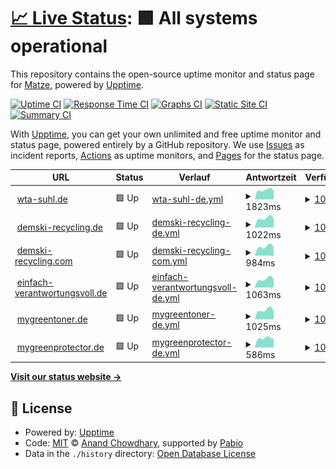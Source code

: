 # [📈 Live Status](https://d-0-c.github.io/git_mon): <!--live status--> **🟩 All systems operational**

This repository contains the open-source uptime monitor and status page for [Matze](wta-suhl.de), powered by [Upptime](https://github.com/upptime/upptime).

[![Uptime CI](https://github.com/d-0-c/git_mon/workflows/Uptime%20CI/badge.svg)](https://github.com/d-0-c/git_mon/actions?query=workflow%3A%22Uptime+CI%22)
[![Response Time CI](https://github.com/d-0-c/git_mon/workflows/Response%20Time%20CI/badge.svg)](https://github.com/d-0-c/git_mon/actions?query=workflow%3A%22Response+Time+CI%22)
[![Graphs CI](https://github.com/d-0-c/git_mon/workflows/Graphs%20CI/badge.svg)](https://github.com/d-0-c/git_mon/actions?query=workflow%3A%22Graphs+CI%22)
[![Static Site CI](https://github.com/d-0-c/git_mon/workflows/Static%20Site%20CI/badge.svg)](https://github.com/d-0-c/git_mon/actions?query=workflow%3A%22Static+Site+CI%22)
[![Summary CI](https://github.com/d-0-c/git_mon/workflows/Summary%20CI/badge.svg)](https://github.com/d-0-c/git_mon/actions?query=workflow%3A%22Summary+CI%22)

With [Upptime](https://upptime.js.org), you can get your own unlimited and free uptime monitor and status page, powered entirely by a GitHub repository. We use [Issues](https://github.com/d-0-c/git_mon/issues) as incident reports, [Actions](https://github.com/d-0-c/git_mon/actions) as uptime monitors, and [Pages](https://d-0-c.github.io/git_mon) for the status page.

<!--start: status pages-->
<!-- This summary is generated by Upptime (https://github.com/upptime/upptime) -->
<!-- Do not edit this manually, your changes will be overwritten -->
<!-- prettier-ignore -->
| URL | Status | Verlauf | Antwortzeit | Verfügbarkeit |
| --- | ------ | ------- | ------------- | ------ |
| <img alt="" src="https://icons.duckduckgo.com/ip3/wta-suhl.de.ico" height="13"> [wta-suhl.de](https://wta-suhl.de) | 🟩 Up | [wta-suhl-de.yml](https://github.com/d-0-c/git_mon/commits/HEAD/history/wta-suhl-de.yml) | <details><summary><img alt="Antwortzeit Graph" src="./graphs/wta-suhl-de/response-time-week.png" height="20"> 1823ms</summary><br><a href="https://d-0-c.github.io/git_mon/history/wta-suhl-de"><img alt="Antwortzeit 1630" src="https://img.shields.io/endpoint?url=https%3A%2F%2Fraw.githubusercontent.com%2Fd-0-c%2Fgit_mon%2FHEAD%2Fapi%2Fwta-suhl-de%2Fresponse-time.json"></a><br><a href="https://d-0-c.github.io/git_mon/history/wta-suhl-de"><img alt="24 Std. Antwortzeit 1617" src="https://img.shields.io/endpoint?url=https%3A%2F%2Fraw.githubusercontent.com%2Fd-0-c%2Fgit_mon%2FHEAD%2Fapi%2Fwta-suhl-de%2Fresponse-time-day.json"></a><br><a href="https://d-0-c.github.io/git_mon/history/wta-suhl-de"><img alt="7 Tage Antwortzeit 1823" src="https://img.shields.io/endpoint?url=https%3A%2F%2Fraw.githubusercontent.com%2Fd-0-c%2Fgit_mon%2FHEAD%2Fapi%2Fwta-suhl-de%2Fresponse-time-week.json"></a><br><a href="https://d-0-c.github.io/git_mon/history/wta-suhl-de"><img alt="30 Tage Antwortzeit 1881" src="https://img.shields.io/endpoint?url=https%3A%2F%2Fraw.githubusercontent.com%2Fd-0-c%2Fgit_mon%2FHEAD%2Fapi%2Fwta-suhl-de%2Fresponse-time-month.json"></a><br><a href="https://d-0-c.github.io/git_mon/history/wta-suhl-de"><img alt="1 Jahr Antwortzeit 1630" src="https://img.shields.io/endpoint?url=https%3A%2F%2Fraw.githubusercontent.com%2Fd-0-c%2Fgit_mon%2FHEAD%2Fapi%2Fwta-suhl-de%2Fresponse-time-year.json"></a></details> | <details><summary><a href="https://d-0-c.github.io/git_mon/history/wta-suhl-de">100.00%</a></summary><a href="https://d-0-c.github.io/git_mon/history/wta-suhl-de"><img alt="Verfügbarkeit 99.99%" src="https://img.shields.io/endpoint?url=https%3A%2F%2Fraw.githubusercontent.com%2Fd-0-c%2Fgit_mon%2FHEAD%2Fapi%2Fwta-suhl-de%2Fuptime.json"></a><br><a href="https://d-0-c.github.io/git_mon/history/wta-suhl-de"><img alt="24 Std. Verfügbarkeit 100.00%" src="https://img.shields.io/endpoint?url=https%3A%2F%2Fraw.githubusercontent.com%2Fd-0-c%2Fgit_mon%2FHEAD%2Fapi%2Fwta-suhl-de%2Fuptime-day.json"></a><br><a href="https://d-0-c.github.io/git_mon/history/wta-suhl-de"><img alt="7 Tage Verfügbarkeit 100.00%" src="https://img.shields.io/endpoint?url=https%3A%2F%2Fraw.githubusercontent.com%2Fd-0-c%2Fgit_mon%2FHEAD%2Fapi%2Fwta-suhl-de%2Fuptime-week.json"></a><br><a href="https://d-0-c.github.io/git_mon/history/wta-suhl-de"><img alt="30 Tage Verfügbarkeit 100.00%" src="https://img.shields.io/endpoint?url=https%3A%2F%2Fraw.githubusercontent.com%2Fd-0-c%2Fgit_mon%2FHEAD%2Fapi%2Fwta-suhl-de%2Fuptime-month.json"></a><br><a href="https://d-0-c.github.io/git_mon/history/wta-suhl-de"><img alt="1 Jahr Verfügbarkeit 99.99%" src="https://img.shields.io/endpoint?url=https%3A%2F%2Fraw.githubusercontent.com%2Fd-0-c%2Fgit_mon%2FHEAD%2Fapi%2Fwta-suhl-de%2Fuptime-year.json"></a></details>
| <img alt="" src="https://icons.duckduckgo.com/ip3/demski-recycling.de.ico" height="13"> [demski-recycling.de](https://demski-recycling.de) | 🟩 Up | [demski-recycling-de.yml](https://github.com/d-0-c/git_mon/commits/HEAD/history/demski-recycling-de.yml) | <details><summary><img alt="Antwortzeit Graph" src="./graphs/demski-recycling-de/response-time-week.png" height="20"> 1022ms</summary><br><a href="https://d-0-c.github.io/git_mon/history/demski-recycling-de"><img alt="Antwortzeit 1044" src="https://img.shields.io/endpoint?url=https%3A%2F%2Fraw.githubusercontent.com%2Fd-0-c%2Fgit_mon%2FHEAD%2Fapi%2Fdemski-recycling-de%2Fresponse-time.json"></a><br><a href="https://d-0-c.github.io/git_mon/history/demski-recycling-de"><img alt="24 Std. Antwortzeit 934" src="https://img.shields.io/endpoint?url=https%3A%2F%2Fraw.githubusercontent.com%2Fd-0-c%2Fgit_mon%2FHEAD%2Fapi%2Fdemski-recycling-de%2Fresponse-time-day.json"></a><br><a href="https://d-0-c.github.io/git_mon/history/demski-recycling-de"><img alt="7 Tage Antwortzeit 1022" src="https://img.shields.io/endpoint?url=https%3A%2F%2Fraw.githubusercontent.com%2Fd-0-c%2Fgit_mon%2FHEAD%2Fapi%2Fdemski-recycling-de%2Fresponse-time-week.json"></a><br><a href="https://d-0-c.github.io/git_mon/history/demski-recycling-de"><img alt="30 Tage Antwortzeit 1071" src="https://img.shields.io/endpoint?url=https%3A%2F%2Fraw.githubusercontent.com%2Fd-0-c%2Fgit_mon%2FHEAD%2Fapi%2Fdemski-recycling-de%2Fresponse-time-month.json"></a><br><a href="https://d-0-c.github.io/git_mon/history/demski-recycling-de"><img alt="1 Jahr Antwortzeit 1044" src="https://img.shields.io/endpoint?url=https%3A%2F%2Fraw.githubusercontent.com%2Fd-0-c%2Fgit_mon%2FHEAD%2Fapi%2Fdemski-recycling-de%2Fresponse-time-year.json"></a></details> | <details><summary><a href="https://d-0-c.github.io/git_mon/history/demski-recycling-de">100.00%</a></summary><a href="https://d-0-c.github.io/git_mon/history/demski-recycling-de"><img alt="Verfügbarkeit 99.99%" src="https://img.shields.io/endpoint?url=https%3A%2F%2Fraw.githubusercontent.com%2Fd-0-c%2Fgit_mon%2FHEAD%2Fapi%2Fdemski-recycling-de%2Fuptime.json"></a><br><a href="https://d-0-c.github.io/git_mon/history/demski-recycling-de"><img alt="24 Std. Verfügbarkeit 100.00%" src="https://img.shields.io/endpoint?url=https%3A%2F%2Fraw.githubusercontent.com%2Fd-0-c%2Fgit_mon%2FHEAD%2Fapi%2Fdemski-recycling-de%2Fuptime-day.json"></a><br><a href="https://d-0-c.github.io/git_mon/history/demski-recycling-de"><img alt="7 Tage Verfügbarkeit 100.00%" src="https://img.shields.io/endpoint?url=https%3A%2F%2Fraw.githubusercontent.com%2Fd-0-c%2Fgit_mon%2FHEAD%2Fapi%2Fdemski-recycling-de%2Fuptime-week.json"></a><br><a href="https://d-0-c.github.io/git_mon/history/demski-recycling-de"><img alt="30 Tage Verfügbarkeit 100.00%" src="https://img.shields.io/endpoint?url=https%3A%2F%2Fraw.githubusercontent.com%2Fd-0-c%2Fgit_mon%2FHEAD%2Fapi%2Fdemski-recycling-de%2Fuptime-month.json"></a><br><a href="https://d-0-c.github.io/git_mon/history/demski-recycling-de"><img alt="1 Jahr Verfügbarkeit 99.99%" src="https://img.shields.io/endpoint?url=https%3A%2F%2Fraw.githubusercontent.com%2Fd-0-c%2Fgit_mon%2FHEAD%2Fapi%2Fdemski-recycling-de%2Fuptime-year.json"></a></details>
| <img alt="" src="https://icons.duckduckgo.com/ip3/demski-recycling.com.ico" height="13"> [demski-recycling.com](https://demski-recycling.com) | 🟩 Up | [demski-recycling-com.yml](https://github.com/d-0-c/git_mon/commits/HEAD/history/demski-recycling-com.yml) | <details><summary><img alt="Antwortzeit Graph" src="./graphs/demski-recycling-com/response-time-week.png" height="20"> 984ms</summary><br><a href="https://d-0-c.github.io/git_mon/history/demski-recycling-com"><img alt="Antwortzeit 970" src="https://img.shields.io/endpoint?url=https%3A%2F%2Fraw.githubusercontent.com%2Fd-0-c%2Fgit_mon%2FHEAD%2Fapi%2Fdemski-recycling-com%2Fresponse-time.json"></a><br><a href="https://d-0-c.github.io/git_mon/history/demski-recycling-com"><img alt="24 Std. Antwortzeit 919" src="https://img.shields.io/endpoint?url=https%3A%2F%2Fraw.githubusercontent.com%2Fd-0-c%2Fgit_mon%2FHEAD%2Fapi%2Fdemski-recycling-com%2Fresponse-time-day.json"></a><br><a href="https://d-0-c.github.io/git_mon/history/demski-recycling-com"><img alt="7 Tage Antwortzeit 984" src="https://img.shields.io/endpoint?url=https%3A%2F%2Fraw.githubusercontent.com%2Fd-0-c%2Fgit_mon%2FHEAD%2Fapi%2Fdemski-recycling-com%2Fresponse-time-week.json"></a><br><a href="https://d-0-c.github.io/git_mon/history/demski-recycling-com"><img alt="30 Tage Antwortzeit 989" src="https://img.shields.io/endpoint?url=https%3A%2F%2Fraw.githubusercontent.com%2Fd-0-c%2Fgit_mon%2FHEAD%2Fapi%2Fdemski-recycling-com%2Fresponse-time-month.json"></a><br><a href="https://d-0-c.github.io/git_mon/history/demski-recycling-com"><img alt="1 Jahr Antwortzeit 970" src="https://img.shields.io/endpoint?url=https%3A%2F%2Fraw.githubusercontent.com%2Fd-0-c%2Fgit_mon%2FHEAD%2Fapi%2Fdemski-recycling-com%2Fresponse-time-year.json"></a></details> | <details><summary><a href="https://d-0-c.github.io/git_mon/history/demski-recycling-com">100.00%</a></summary><a href="https://d-0-c.github.io/git_mon/history/demski-recycling-com"><img alt="Verfügbarkeit 99.99%" src="https://img.shields.io/endpoint?url=https%3A%2F%2Fraw.githubusercontent.com%2Fd-0-c%2Fgit_mon%2FHEAD%2Fapi%2Fdemski-recycling-com%2Fuptime.json"></a><br><a href="https://d-0-c.github.io/git_mon/history/demski-recycling-com"><img alt="24 Std. Verfügbarkeit 100.00%" src="https://img.shields.io/endpoint?url=https%3A%2F%2Fraw.githubusercontent.com%2Fd-0-c%2Fgit_mon%2FHEAD%2Fapi%2Fdemski-recycling-com%2Fuptime-day.json"></a><br><a href="https://d-0-c.github.io/git_mon/history/demski-recycling-com"><img alt="7 Tage Verfügbarkeit 100.00%" src="https://img.shields.io/endpoint?url=https%3A%2F%2Fraw.githubusercontent.com%2Fd-0-c%2Fgit_mon%2FHEAD%2Fapi%2Fdemski-recycling-com%2Fuptime-week.json"></a><br><a href="https://d-0-c.github.io/git_mon/history/demski-recycling-com"><img alt="30 Tage Verfügbarkeit 100.00%" src="https://img.shields.io/endpoint?url=https%3A%2F%2Fraw.githubusercontent.com%2Fd-0-c%2Fgit_mon%2FHEAD%2Fapi%2Fdemski-recycling-com%2Fuptime-month.json"></a><br><a href="https://d-0-c.github.io/git_mon/history/demski-recycling-com"><img alt="1 Jahr Verfügbarkeit 99.99%" src="https://img.shields.io/endpoint?url=https%3A%2F%2Fraw.githubusercontent.com%2Fd-0-c%2Fgit_mon%2FHEAD%2Fapi%2Fdemski-recycling-com%2Fuptime-year.json"></a></details>
| <img alt="" src="https://icons.duckduckgo.com/ip3/einfach-verantwortungsvoll.de.ico" height="13"> [einfach-verantwortungsvoll.de](https://einfach-verantwortungsvoll.de) | 🟩 Up | [einfach-verantwortungsvoll-de.yml](https://github.com/d-0-c/git_mon/commits/HEAD/history/einfach-verantwortungsvoll-de.yml) | <details><summary><img alt="Antwortzeit Graph" src="./graphs/einfach-verantwortungsvoll-de/response-time-week.png" height="20"> 1063ms</summary><br><a href="https://d-0-c.github.io/git_mon/history/einfach-verantwortungsvoll-de"><img alt="Antwortzeit 1032" src="https://img.shields.io/endpoint?url=https%3A%2F%2Fraw.githubusercontent.com%2Fd-0-c%2Fgit_mon%2FHEAD%2Fapi%2Feinfach-verantwortungsvoll-de%2Fresponse-time.json"></a><br><a href="https://d-0-c.github.io/git_mon/history/einfach-verantwortungsvoll-de"><img alt="24 Std. Antwortzeit 1029" src="https://img.shields.io/endpoint?url=https%3A%2F%2Fraw.githubusercontent.com%2Fd-0-c%2Fgit_mon%2FHEAD%2Fapi%2Feinfach-verantwortungsvoll-de%2Fresponse-time-day.json"></a><br><a href="https://d-0-c.github.io/git_mon/history/einfach-verantwortungsvoll-de"><img alt="7 Tage Antwortzeit 1063" src="https://img.shields.io/endpoint?url=https%3A%2F%2Fraw.githubusercontent.com%2Fd-0-c%2Fgit_mon%2FHEAD%2Fapi%2Feinfach-verantwortungsvoll-de%2Fresponse-time-week.json"></a><br><a href="https://d-0-c.github.io/git_mon/history/einfach-verantwortungsvoll-de"><img alt="30 Tage Antwortzeit 1062" src="https://img.shields.io/endpoint?url=https%3A%2F%2Fraw.githubusercontent.com%2Fd-0-c%2Fgit_mon%2FHEAD%2Fapi%2Feinfach-verantwortungsvoll-de%2Fresponse-time-month.json"></a><br><a href="https://d-0-c.github.io/git_mon/history/einfach-verantwortungsvoll-de"><img alt="1 Jahr Antwortzeit 1032" src="https://img.shields.io/endpoint?url=https%3A%2F%2Fraw.githubusercontent.com%2Fd-0-c%2Fgit_mon%2FHEAD%2Fapi%2Feinfach-verantwortungsvoll-de%2Fresponse-time-year.json"></a></details> | <details><summary><a href="https://d-0-c.github.io/git_mon/history/einfach-verantwortungsvoll-de">100.00%</a></summary><a href="https://d-0-c.github.io/git_mon/history/einfach-verantwortungsvoll-de"><img alt="Verfügbarkeit 99.99%" src="https://img.shields.io/endpoint?url=https%3A%2F%2Fraw.githubusercontent.com%2Fd-0-c%2Fgit_mon%2FHEAD%2Fapi%2Feinfach-verantwortungsvoll-de%2Fuptime.json"></a><br><a href="https://d-0-c.github.io/git_mon/history/einfach-verantwortungsvoll-de"><img alt="24 Std. Verfügbarkeit 100.00%" src="https://img.shields.io/endpoint?url=https%3A%2F%2Fraw.githubusercontent.com%2Fd-0-c%2Fgit_mon%2FHEAD%2Fapi%2Feinfach-verantwortungsvoll-de%2Fuptime-day.json"></a><br><a href="https://d-0-c.github.io/git_mon/history/einfach-verantwortungsvoll-de"><img alt="7 Tage Verfügbarkeit 100.00%" src="https://img.shields.io/endpoint?url=https%3A%2F%2Fraw.githubusercontent.com%2Fd-0-c%2Fgit_mon%2FHEAD%2Fapi%2Feinfach-verantwortungsvoll-de%2Fuptime-week.json"></a><br><a href="https://d-0-c.github.io/git_mon/history/einfach-verantwortungsvoll-de"><img alt="30 Tage Verfügbarkeit 100.00%" src="https://img.shields.io/endpoint?url=https%3A%2F%2Fraw.githubusercontent.com%2Fd-0-c%2Fgit_mon%2FHEAD%2Fapi%2Feinfach-verantwortungsvoll-de%2Fuptime-month.json"></a><br><a href="https://d-0-c.github.io/git_mon/history/einfach-verantwortungsvoll-de"><img alt="1 Jahr Verfügbarkeit 99.99%" src="https://img.shields.io/endpoint?url=https%3A%2F%2Fraw.githubusercontent.com%2Fd-0-c%2Fgit_mon%2FHEAD%2Fapi%2Feinfach-verantwortungsvoll-de%2Fuptime-year.json"></a></details>
| <img alt="" src="https://icons.duckduckgo.com/ip3/mygreentoner.de.ico" height="13"> [mygreentoner.de](https://mygreentoner.de) | 🟩 Up | [mygreentoner-de.yml](https://github.com/d-0-c/git_mon/commits/HEAD/history/mygreentoner-de.yml) | <details><summary><img alt="Antwortzeit Graph" src="./graphs/mygreentoner-de/response-time-week.png" height="20"> 1025ms</summary><br><a href="https://d-0-c.github.io/git_mon/history/mygreentoner-de"><img alt="Antwortzeit 1032" src="https://img.shields.io/endpoint?url=https%3A%2F%2Fraw.githubusercontent.com%2Fd-0-c%2Fgit_mon%2FHEAD%2Fapi%2Fmygreentoner-de%2Fresponse-time.json"></a><br><a href="https://d-0-c.github.io/git_mon/history/mygreentoner-de"><img alt="24 Std. Antwortzeit 868" src="https://img.shields.io/endpoint?url=https%3A%2F%2Fraw.githubusercontent.com%2Fd-0-c%2Fgit_mon%2FHEAD%2Fapi%2Fmygreentoner-de%2Fresponse-time-day.json"></a><br><a href="https://d-0-c.github.io/git_mon/history/mygreentoner-de"><img alt="7 Tage Antwortzeit 1025" src="https://img.shields.io/endpoint?url=https%3A%2F%2Fraw.githubusercontent.com%2Fd-0-c%2Fgit_mon%2FHEAD%2Fapi%2Fmygreentoner-de%2Fresponse-time-week.json"></a><br><a href="https://d-0-c.github.io/git_mon/history/mygreentoner-de"><img alt="30 Tage Antwortzeit 1061" src="https://img.shields.io/endpoint?url=https%3A%2F%2Fraw.githubusercontent.com%2Fd-0-c%2Fgit_mon%2FHEAD%2Fapi%2Fmygreentoner-de%2Fresponse-time-month.json"></a><br><a href="https://d-0-c.github.io/git_mon/history/mygreentoner-de"><img alt="1 Jahr Antwortzeit 1032" src="https://img.shields.io/endpoint?url=https%3A%2F%2Fraw.githubusercontent.com%2Fd-0-c%2Fgit_mon%2FHEAD%2Fapi%2Fmygreentoner-de%2Fresponse-time-year.json"></a></details> | <details><summary><a href="https://d-0-c.github.io/git_mon/history/mygreentoner-de">100.00%</a></summary><a href="https://d-0-c.github.io/git_mon/history/mygreentoner-de"><img alt="Verfügbarkeit 99.99%" src="https://img.shields.io/endpoint?url=https%3A%2F%2Fraw.githubusercontent.com%2Fd-0-c%2Fgit_mon%2FHEAD%2Fapi%2Fmygreentoner-de%2Fuptime.json"></a><br><a href="https://d-0-c.github.io/git_mon/history/mygreentoner-de"><img alt="24 Std. Verfügbarkeit 100.00%" src="https://img.shields.io/endpoint?url=https%3A%2F%2Fraw.githubusercontent.com%2Fd-0-c%2Fgit_mon%2FHEAD%2Fapi%2Fmygreentoner-de%2Fuptime-day.json"></a><br><a href="https://d-0-c.github.io/git_mon/history/mygreentoner-de"><img alt="7 Tage Verfügbarkeit 100.00%" src="https://img.shields.io/endpoint?url=https%3A%2F%2Fraw.githubusercontent.com%2Fd-0-c%2Fgit_mon%2FHEAD%2Fapi%2Fmygreentoner-de%2Fuptime-week.json"></a><br><a href="https://d-0-c.github.io/git_mon/history/mygreentoner-de"><img alt="30 Tage Verfügbarkeit 100.00%" src="https://img.shields.io/endpoint?url=https%3A%2F%2Fraw.githubusercontent.com%2Fd-0-c%2Fgit_mon%2FHEAD%2Fapi%2Fmygreentoner-de%2Fuptime-month.json"></a><br><a href="https://d-0-c.github.io/git_mon/history/mygreentoner-de"><img alt="1 Jahr Verfügbarkeit 99.99%" src="https://img.shields.io/endpoint?url=https%3A%2F%2Fraw.githubusercontent.com%2Fd-0-c%2Fgit_mon%2FHEAD%2Fapi%2Fmygreentoner-de%2Fuptime-year.json"></a></details>
| <img alt="" src="https://icons.duckduckgo.com/ip3/mygreenprotector.de.ico" height="13"> [mygreenprotector.de](https://mygreenprotector.de) | 🟩 Up | [mygreenprotector-de.yml](https://github.com/d-0-c/git_mon/commits/HEAD/history/mygreenprotector-de.yml) | <details><summary><img alt="Antwortzeit Graph" src="./graphs/mygreenprotector-de/response-time-week.png" height="20"> 586ms</summary><br><a href="https://d-0-c.github.io/git_mon/history/mygreenprotector-de"><img alt="Antwortzeit 942" src="https://img.shields.io/endpoint?url=https%3A%2F%2Fraw.githubusercontent.com%2Fd-0-c%2Fgit_mon%2FHEAD%2Fapi%2Fmygreenprotector-de%2Fresponse-time.json"></a><br><a href="https://d-0-c.github.io/git_mon/history/mygreenprotector-de"><img alt="24 Std. Antwortzeit 576" src="https://img.shields.io/endpoint?url=https%3A%2F%2Fraw.githubusercontent.com%2Fd-0-c%2Fgit_mon%2FHEAD%2Fapi%2Fmygreenprotector-de%2Fresponse-time-day.json"></a><br><a href="https://d-0-c.github.io/git_mon/history/mygreenprotector-de"><img alt="7 Tage Antwortzeit 586" src="https://img.shields.io/endpoint?url=https%3A%2F%2Fraw.githubusercontent.com%2Fd-0-c%2Fgit_mon%2FHEAD%2Fapi%2Fmygreenprotector-de%2Fresponse-time-week.json"></a><br><a href="https://d-0-c.github.io/git_mon/history/mygreenprotector-de"><img alt="30 Tage Antwortzeit 582" src="https://img.shields.io/endpoint?url=https%3A%2F%2Fraw.githubusercontent.com%2Fd-0-c%2Fgit_mon%2FHEAD%2Fapi%2Fmygreenprotector-de%2Fresponse-time-month.json"></a><br><a href="https://d-0-c.github.io/git_mon/history/mygreenprotector-de"><img alt="1 Jahr Antwortzeit 942" src="https://img.shields.io/endpoint?url=https%3A%2F%2Fraw.githubusercontent.com%2Fd-0-c%2Fgit_mon%2FHEAD%2Fapi%2Fmygreenprotector-de%2Fresponse-time-year.json"></a></details> | <details><summary><a href="https://d-0-c.github.io/git_mon/history/mygreenprotector-de">100.00%</a></summary><a href="https://d-0-c.github.io/git_mon/history/mygreenprotector-de"><img alt="Verfügbarkeit 99.99%" src="https://img.shields.io/endpoint?url=https%3A%2F%2Fraw.githubusercontent.com%2Fd-0-c%2Fgit_mon%2FHEAD%2Fapi%2Fmygreenprotector-de%2Fuptime.json"></a><br><a href="https://d-0-c.github.io/git_mon/history/mygreenprotector-de"><img alt="24 Std. Verfügbarkeit 100.00%" src="https://img.shields.io/endpoint?url=https%3A%2F%2Fraw.githubusercontent.com%2Fd-0-c%2Fgit_mon%2FHEAD%2Fapi%2Fmygreenprotector-de%2Fuptime-day.json"></a><br><a href="https://d-0-c.github.io/git_mon/history/mygreenprotector-de"><img alt="7 Tage Verfügbarkeit 100.00%" src="https://img.shields.io/endpoint?url=https%3A%2F%2Fraw.githubusercontent.com%2Fd-0-c%2Fgit_mon%2FHEAD%2Fapi%2Fmygreenprotector-de%2Fuptime-week.json"></a><br><a href="https://d-0-c.github.io/git_mon/history/mygreenprotector-de"><img alt="30 Tage Verfügbarkeit 100.00%" src="https://img.shields.io/endpoint?url=https%3A%2F%2Fraw.githubusercontent.com%2Fd-0-c%2Fgit_mon%2FHEAD%2Fapi%2Fmygreenprotector-de%2Fuptime-month.json"></a><br><a href="https://d-0-c.github.io/git_mon/history/mygreenprotector-de"><img alt="1 Jahr Verfügbarkeit 99.99%" src="https://img.shields.io/endpoint?url=https%3A%2F%2Fraw.githubusercontent.com%2Fd-0-c%2Fgit_mon%2FHEAD%2Fapi%2Fmygreenprotector-de%2Fuptime-year.json"></a></details>

<!--end: status pages-->

[**Visit our status website →**](https://d-0-c.github.io/git_mon)

## 📄 License

- Powered by: [Upptime](https://github.com/upptime/upptime)
- Code: [MIT](./LICENSE) © [Anand Chowdhary](https://anandchowdhary.com), supported by [Pabio](https://pabio.com)
- Data in the `./history` directory: [Open Database License](https://opendatacommons.org/licenses/odbl/1-0/)
